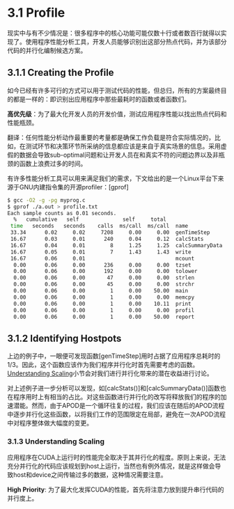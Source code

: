# 3.1 Profile
现实中与有不少情况是：很多程序中的核心功能可能仅数十行或者数百行就得以实现了。使用程序性能分析工具，开发人员能够识别出这部分热点代码，并为该部分代码的并行化编制候选方案。

## 3.1.1 Creating the Profile
如今已经有许多可行的方式可以用于测试代码的性能，但总归，所有的方案最终目的都是一样的：即识别出应用程序中那些最耗时的函数或者函数们。

**高优先级**：为了最大化开发人员的开发价值，测试应用程序性能以找出热点代码和性能瓶颈。

翻译：任何性能分析动作最重要的考量都是确保工作负载是符合实际情况的，比如，在测试环节和决策环节所采纳的信息都应该是来自于真实场景的信息。采用虚假的数据会导致sub-optimal问题和让开发人员在和真实不符的问题边界以及非瓶颈的函数上浪费过多的时间。

有许多性能分析工具可以用来满足我们的需求，下文给出的是一个Linux平台下来源于GNU内建指令集的开源profiler：[gprof]
```bash
$ gcc -O2 -g -pg myprog.c
$ gprof ./a.out > profile.txt
Each sample counts as 0.01 seconds.
  %   cumulative   self              self     total           
 time   seconds   seconds    calls  ms/call  ms/call  name    
 33.34      0.02     0.02     7208     0.00     0.00  genTimeStep
 16.67      0.03     0.01      240     0.04     0.12  calcStats
 16.67      0.04     0.01        8     1.25     1.25  calcSummaryData
 16.67      0.05     0.01        7     1.43     1.43  write
 16.67      0.06     0.01                             mcount
  0.00      0.06     0.00      236     0.00     0.00  tzset
  0.00      0.06     0.00      192     0.00     0.00  tolower
  0.00      0.06     0.00       47     0.00     0.00  strlen
  0.00      0.06     0.00       45     0.00     0.00  strchr
  0.00      0.06     0.00        1     0.00    50.00  main
  0.00      0.06     0.00        1     0.00     0.00  memcpy
  0.00      0.06     0.00        1     0.00    10.11  print
  0.00      0.06     0.00        1     0.00     0.00  profil
  0.00      0.06     0.00        1     0.00    50.00  report
```

## 3.1.2 Identifying Hostpots
上边的例子中，一眼便可发现函数[genTimeStep]用时占据了应用程序总耗时的1/3。因此，这个函数应该作为我们程序并行化时首先需要考虑的函数。[Understanding Scaling]()小节会对我们进行并行化带来的潜在收益进行讨论。

对上述例子进一步分析可以发现，如[calcStats()]和[calcSummaryData()]函数也在程序用时上有相当的占比。对这些函数进行并行化的改写将释放我们的程序的加速潜能。然而，由于APOD是一个循环往复的过程，我们应该在随后的APOD流程中逐步并行化这些函数，以将我们工作的范围限定在局部，避免在一次APOD流程中对程序整体做大幅度的变更。

### 3.1.3 Understanding Scaling
应用程序在CUDA上运行时的性能完全取决于其并行化的程度。原则上来说，无法充分并行化的代码应该规划到host上运行，当然也有例外情况，就是这样做会导致host和device之间传输过多的数据，这种情况需要注意。

**High Priority**: 为了最大化发挥CUDA的性能，首先将注意力放到提升串行代码的并行度上。


